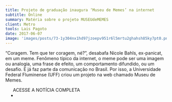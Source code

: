 ```yaml
---
title: Projeto de graduação inaugura ‘Museu de Memes’ na internet
subtitle: Online
summary: Matéria sobre o projeto MUSEUdeMEMES
client: Metro
tools: Lais Pagoto
date: 2017-06-07
image: 'images/posts/73-1y304nx1hd97jzoepv951r6l5mrtu2ghahsh85ky7pt0.png'
---
```


“Coragem. Tem que ter coragem, né?”, desabafa Nicole Bahls, ex-panicat, em um meme. Fenômeno típico da internet, o meme pode ser uma imagem ou analogia, uma frase de efeito, um comportamento difundido, ou um desafio. E já faz parte da comunicação no Brasil. Por isso, a Universidade Federal Fluminense (UFF) criou um projeto na web chamado Museu de Memes.

<div class="post__share"><ul class="share__list list-reset">ACESSE A NOTÍCIA COMPLETA<li class="share__item" style="margin-left: 10px"><a class="share__link share__facebook" style="background: #fa5657" href="https://www.metrojornal.com.br/cultura/2017/06/07/projeto-de-graduacao-inaugura-museu-de-memes-na-internet.html?utm_source=twitter-perfil&utm_medium=social&utm_content=projeto-de-graduacao-inaugura-museu-de-memes-na-internet.html&utm_campaign=cultura" title="Link" rel="nofollow"><i class="fa-solid fa-link"></i></a></li></ul></div>
<!-- <div class="gallery-box"><div class="gallery"><img src="/clipping/images/example-1.jpg" loading="lazy" alt="Project"><img src="/clipping/images/example-2.jpg" loading="lazy" alt="Project"></div><em>Gallery / <a href="https://www.freepik.com/" target="_blank">Freepic</a></em></div> -->